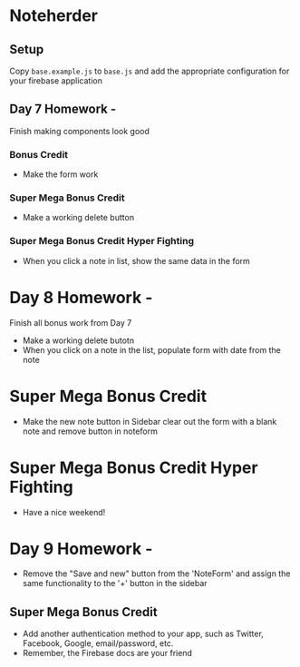# Noteherder

## Setup
Copy `base.example.js` to `base.js` and add the appropriate configuration for your firebase application

## Day 7 Homework - 
Finish making components look good

### Bonus Credit
* Make the form work

### Super Mega Bonus Credit
* Make a working delete button

### Super Mega Bonus Credit Hyper Fighting
* When you click a note in list, show the same data in the form

# Day 8 Homework - 
Finish all bonus work from Day 7
* Make a working delete butotn
* When you click on a note in the list, populate form with date from the note

# Super Mega Bonus Credit
* Make the new note button in Sidebar clear out the form with a blank note and remove button in noteform

# Super Mega Bonus Credit Hyper Fighting
* Have a nice weekend! 

# Day 9 Homework - 
* Remove the "Save and new" button from the 'NoteForm' and assign the same functionality to the '+' button in the sidebar

## Super Mega Bonus Credit
* Add another authentication method to your app, such as Twitter, Facebook, Google, email/password, etc.
* Remember, the Firebase docs are your friend
